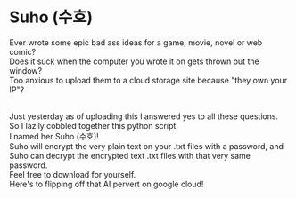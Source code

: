 # Suho (수호)
Ever wrote some epic bad ass ideas for a game, movie, novel or web comic?
<br/>
Does it suck when the computer you wrote it on gets thrown out the window?
<br/>
Too anxious to upload them to a cloud storage site because "they own your IP"?
<br/><br/>



Just yesterday as of uploading this I answered yes to all these questions.
<br/>
So I lazily cobbled together this python script.
<br/>
I named her Suho (수호)!
<br/>
Suho will encrypt the very plain text on your .txt files with a password, and Suho can decrypt the encrypted text .txt files with that very same password.
<br/>
Feel free to download for yourself.
<br/>
Here's to flipping off that AI pervert on google cloud!
